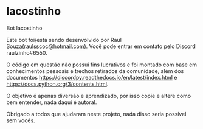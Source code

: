 # lacostinho
Bot lacostinho

Este bot foi/está sendo desenvolvido por Raul Souza(raulsscoc@hotmail.com). Você pode entrar em contato pelo Discord raulzinho#6550.

O código em questão não possui fins lucrativos e foi montado com base em conhecimentos pessoais e trechos retirados da comunidade, além dos documentos https://discordpy.readthedocs.io/en/latest/index.html e https://docs.python.org/3/contents.html.

O objetivo é apenas diversão e aprendizado, por isso copie e altere como bem entender, nada daqui é autoral.

Obrigado a todos que ajudaram neste projeto, nada disso seria possível sem vocês.
